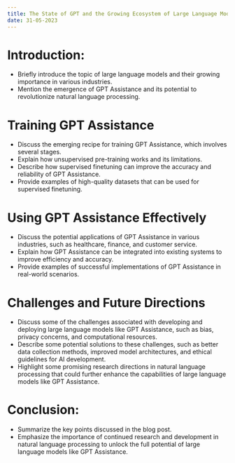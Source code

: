 ```yaml
---
title: The State of GPT and the Growing Ecosystem of Large Language Models
date: 31-05-2023
---
```


# Introduction:
- Briefly introduce the topic of large language models and their growing importance in various industries.
- Mention the emergence of GPT Assistance and its potential to revolutionize natural language processing.

# Training GPT Assistance
- Discuss the emerging recipe for training GPT Assistance, which involves several stages.
- Explain how unsupervised pre-training works and its limitations.
- Describe how supervised finetuning can improve the accuracy and reliability of GPT Assistance.
- Provide examples of high-quality datasets that can be used for supervised finetuning.

# Using GPT Assistance Effectively
- Discuss the potential applications of GPT Assistance in various industries, such as healthcare, finance, and customer service.
- Explain how GPT Assistance can be integrated into existing systems to improve efficiency and accuracy.
- Provide examples of successful implementations of GPT Assistance in real-world scenarios.

# Challenges and Future Directions
- Discuss some of the challenges associated with developing and deploying large language models like GPT Assistance, such as bias, privacy concerns, and computational resources.
- Describe some potential solutions to these challenges, such as better data collection methods, improved model architectures, and ethical guidelines for AI development.
- Highlight some promising research directions in natural language processing that could further enhance the capabilities of large language models like GPT Assistance.

# Conclusion:
- Summarize the key points discussed in the blog post.
- Emphasize the importance of continued research and development in natural language processing to unlock the full potential of large language models like GPT Assistance.